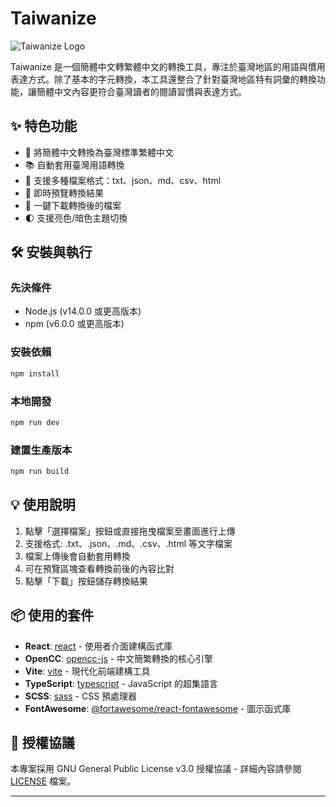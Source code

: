 # Taiwanize

![Taiwanize Logo](public/light-favorite-icon.ico)

Taiwanize 是一個簡體中文轉繁體中文的轉換工具，專注於臺灣地區的用語與慣用表達方式。除了基本的字元轉換，本工具還整合了針對臺灣地區特有詞彙的轉換功能，讓簡體中文內容更符合臺灣讀者的閱讀習慣與表達方式。

## ✨ 特色功能

- 🔄 將簡體中文轉換為臺灣標準繁體中文
- 📚 自動套用臺灣用語轉換
- 📁 支援多種檔案格式：txt、json、md、csv、html
- 👀 即時預覽轉換結果
- 💾 一鍵下載轉換後的檔案
- 🌓 支援亮色/暗色主題切換

## 🛠️ 安裝與執行

### 先決條件
- Node.js (v14.0.0 或更高版本)
- npm (v6.0.0 或更高版本)

### 安裝依賴
```bash
npm install
```

### 本地開發
```bash
npm run dev
```

### 建置生產版本
```bash
npm run build
```

## 💡 使用說明

1. 點擊「選擇檔案」按鈕或直接拖曳檔案至畫面進行上傳
2. 支援格式: .txt、.json、.md、.csv、.html 等文字檔案
3. 檔案上傳後會自動套用轉換
4. 可在預覽區塊查看轉換前後的內容比對
5. 點擊「下載」按鈕儲存轉換結果

## 📦 使用的套件

- **React**: [react](https://www.npmjs.com/package/react) - 使用者介面建構函式庫
- **OpenCC**: [opencc-js](https://github.com/nk2028/opencc-js) - 中文簡繁轉換的核心引擎
- **Vite**: [vite](https://www.npmjs.com/package/vite) - 現代化前端建構工具
- **TypeScript**: [typescript](https://www.npmjs.com/package/typescript) - JavaScript 的超集語言
- **SCSS**: [sass](https://www.npmjs.com/package/sass) - CSS 預處理器
- **FontAwesome**: [@fortawesome/react-fontawesome](https://www.npmjs.com/package/@fortawesome/react-fontawesome) - 圖示函式庫

## 📄 授權協議

本專案採用 GNU General Public License v3.0 授權協議 - 詳細內容請參閱 [LICENSE](LICENSE) 檔案。

---

